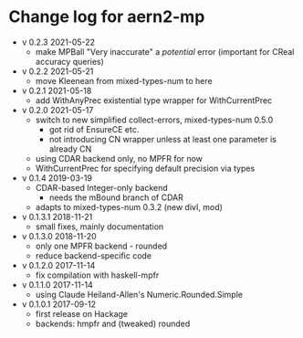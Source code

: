 # Change log for aern2-mp

* v 0.2.3 2021-05-22
  * make MPBall "Very inaccurate" a *potential* error (important for CReal accuracy queries)
* v 0.2.2 2021-05-21
  * move Kleenean from mixed-types-num to here
* v 0.2.1 2021-05-18
  * add WithAnyPrec existential type wrapper for WithCurrentPrec
* v 0.2.0 2021-05-17
  * switch to new simplified collect-errors, mixed-types-num 0.5.0
    * got rid of EnsureCE etc.
    * not introducing CN wrapper unless at least one parameter is already CN
  * using CDAR backend only, no MPFR for now
  * WithCurrentPrec for specifying default precision via types
* v 0.1.4 2019-03-19
  * CDAR-based Integer-only backend
    * needs the mBound branch of CDAR
  * adapts to mixed-types-num 0.3.2 (new divI, mod)
* v 0.1.3.1 2018-11-21
  * small fixes, mainly documentation
* v 0.1.3.0 2018-11-20
  * only one MPFR backend - rounded
  * reduce backend-specific code
* v 0.1.2.0 2017-11-14
  * fix compilation with haskell-mpfr
* v 0.1.1.0 2017-11-14
  * using Claude Heiland-Allen's Numeric.Rounded.Simple
* v 0.1.0.1 2017-09-12
  * first release on Hackage
  * backends: hmpfr and (tweaked) rounded
